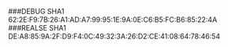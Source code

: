 ###DEBUG SHA1 62:2E:F9:7B:26:A1:AD:A7:99:95:1E:9A:0E:C6:B5:FC:B6:85:22:4A
###REALSE SHA1 DE:A8:85:9A:2F:D9:F4:0C:49:32:3A:26:D2:CE:41:08:64:78:46:54
